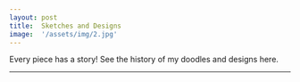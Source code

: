 ```yaml
---
layout: post
title:  Sketches and Designs
image:  '/assets/img/2.jpg'
---
```

Every piece has a story! See the history of my doodles and designs here.

---


<img src="{{site.baseurl}}/assets/img/1.jpg" alt="">
<img src="{{site.baseurl}}/assets/img/6.jpg" alt="">
<img src="{{site.baseurl}}/assets/img/4.jpg" alt="">
<img src="{{site.baseurl}}/assets/img/3.jpg" alt="">
<img src="{{site.baseurl}}/assets/img/KCI NY SHIRT.png" alt="">
<img src="{{site.baseurl}}/assets/img/5.jpg" alt="">
<img src="{{site.baseurl}}/assets/img/7.jpg" alt="">
<img src="{{site.baseurl}}/assets/img/8.jpg" alt="">
<img src="{{site.baseurl}}/assets/img/9.jpg" alt="">
